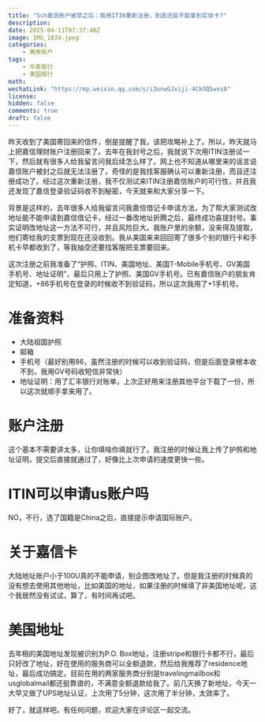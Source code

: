 ```yaml
---
title: "Sch嘉信账户被禁之后：我用ITIN重新注册，到底还能不能拿到实体卡?"
description: 
date: 2025-04-11T07:37:40Z
image: IMG_1834.jpeg
categories:
    - 离岸账户
tags:
    - 华美银行
    - 美国银行
math: 
wechatLink: "https://mp.weixin.qq.com/s/i3unwGJxiji-4CkOQ5wxsA"
license: 
hidden: false
comments: true
draft: false
---
```




昨天收到了美国寄回来的信件，倒是提醒了我，该把攻略补上了。所以，昨天就马上把嘉信理财账户注册回来了。去年在我封号之后，我就说下次用ITIN注册试一下，然后就有很多人给我留言问我后续怎么样了。网上也不知道从哪里来的谣言说嘉信账户被封之后就无法注册了，奇怪的是我找客服确认可以重新注册，而且还注册成功了。经过这次重新注册，我不仅测试来ITIN注册嘉信账户的可行性，并且我还发现了嘉信登录验证码收不到秘密，今天就来和大家分享一下。

背景是这样的，去年很多人给我留言问我嘉信借记卡申请方法，为了帮大家测试改地址能不能申请到嘉信借记卡，经过一番改地址折腾之后，最终成功喜提封号。事实证明改地址这一方法不可行，并且风险巨大。我账户里的余额，没来得及提取，他们寄给我的支票到现在还没收到。我从美国来来回回寄了很多个别的银行卡和手机卡早都收到了，等我抽空还要找客服把支票要回来。

这次注册之前我准备了“护照、ITIN、美国地址、美国T-Mobile手机号、GV美国手机号、地址证明”，最后只用上了护照、美国GV手机号。已有嘉信账户的朋友肯定知道，+86手机号在登录的时候收不到验证码，所以这次我用了+1手机号。

# 准备资料
- 大陆祖国护照
- 邮箱
- 手机号（最好别用86，虽然注册的时候可以收到验证码，但是后面登录根本收不到，我用GV号码收短信非常快）
- 地址证明：用了汇丰银行对账单，上次正好用来注册其他平台下载了一份，所以这次就顺手拿来用了。

# 账户注册
这个基本不需要讲太多，让你填啥你填就行了。我注册的时候让我上传了护照和地址证明，提交后直接就通过了，好像比上次申请的速度更快一些。

# ITIN可以申请us账户吗
NO，不行，选了国籍是China之后，直接提示申请国际账户。

# 关于嘉信卡
大陆地址账户小于100U真的不能申请，别企图改地址了。但是我注册的时候真的没有想去使用其他地址，比如美国的地址，如果注册的时候填了非美国地址呢，这个我居然没有试试，算了，有时间再试吧。

# 美国地址
去年租的美国地址发现被识别为P.O. Box地址，注册stripe和银行卡都不行，最后只好改了地址，好在使用的服务商可以全额退款，然后给我推荐了residence地址，最后成功搞定。目前在用的两家服务商分别是travelingmailbox和usglobalmail都还挺靠谱的，不满意全额退款给我了。前几天换了新地址，今天一大早又做了UPS地址认证，上次用了5分钟，这次用了半分钟，太效率了。

好了，就这样吧。有任何问题，欢迎大家在评论区一起交流。
